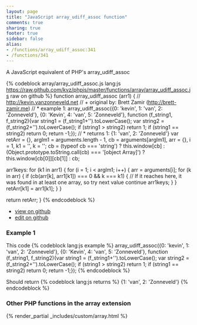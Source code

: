 ```yaml
---
layout: page
title: "JavaScript array_udiff_assoc function"
comments: true
sharing: true
footer: true
sidebar: false
alias:
- /functions/array_udiff_assoc:341
- /functions/341
---
```

<!-- Generated by Rakefile:build -->
A JavaScript equivalent of PHP's array_udiff_assoc

{% codeblock array/array_udiff_assoc.js lang:js https://raw.github.com/kvz/phpjs/master/functions/array/array_udiff_assoc.js raw on github %}
function array_udiff_assoc (arr1) {
  // http://kevin.vanzonneveld.net
  // +   original by: Brett Zamir (http://brett-zamir.me)
  // *     example 1: array_udiff_assoc({0: 'kevin', 1: 'van', 2: 'Zonneveld'}, {0: 'Kevin', 4: 'van', 5: 'Zonneveld'}, function (f_string1, f_string2){var string1 = (f_string1+'').toLowerCase(); var string2 = (f_string2+'').toLowerCase(); if (string1 > string2) return 1; if (string1 == string2) return 0; return -1;});
  // *     returns 1: {1: 'van', 2: 'Zonneveld'}
  var retArr = {},
    arglm1 = arguments.length - 1,
    cb = arguments[arglm1],
    arr = {},
    i = 1,
    k1 = '',
    k = '';
  cb = (typeof cb === 'string') ? this.window[cb] : (Object.prototype.toString.call(cb) === '[object Array]') ? this.window[cb[0]][cb[1]] : cb;

  arr1keys: for (k1 in arr1) {
    for (i = 1; i < arglm1; i++) {
      arr = arguments[i];
      for (k in arr) {
        if (cb(arr[k], arr1[k1]) === 0 && k === k1) {
          // If it reaches here, it was found in at least one array, so try next value
          continue arr1keys;
        }
      }
      retArr[k1] = arr1[k1];
    }
  }

  return retArr;
}
{% endcodeblock %}

 - [view on github](https://github.com/kvz/phpjs/blob/master/functions/array/array_udiff_assoc.js)
 - [edit on github](https://github.com/kvz/phpjs/edit/master/functions/array/array_udiff_assoc.js)

### Example 1
This code
{% codeblock lang:js example %}
array_udiff_assoc({0: 'kevin', 1: 'van', 2: 'Zonneveld'}, {0: 'Kevin', 4: 'van', 5: 'Zonneveld'}, function (f_string1, f_string2){var string1 = (f_string1+'').toLowerCase(); var string2 = (f_string2+'').toLowerCase(); if (string1 > string2) return 1; if (string1 == string2) return 0; return -1;});
{% endcodeblock %}

Should return
{% codeblock lang:js returns %}
{1: 'van', 2: 'Zonneveld'}
{% endcodeblock %}


### Other PHP functions in the array extension
{% render_partial _includes/custom/array.html %}
